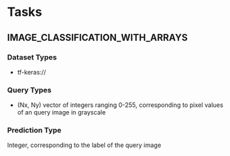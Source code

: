 # Tasks

## IMAGE_CLASSIFICATION_WITH_ARRAYS

### Dataset Types

- tf-keras://

### Query Types

- (Nx, Ny) vector of integers ranging 0-255, corresponding to pixel values of an query image in grayscale

### Prediction Type

Integer, corresponding to the label of the query image
